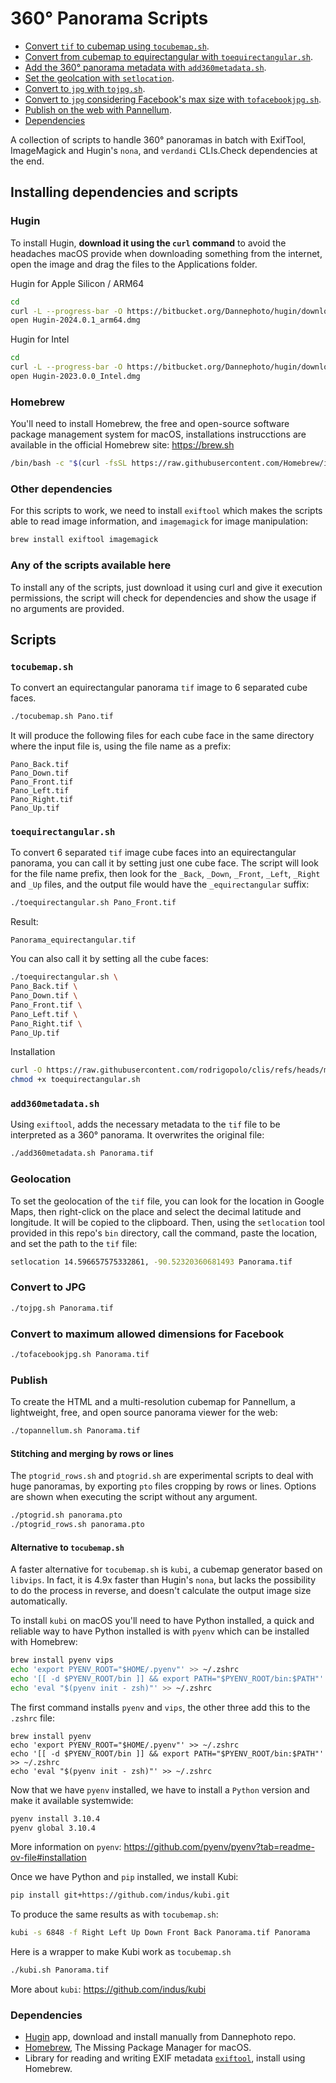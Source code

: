 # 360° Panorama Scripts

* [Convert `tif` to cubemap using `tocubemap.sh`](#tocubemapsh).
* [Convert from cubemap to equirectangular with `toequirectangular.sh`](#toequirectangularsh).
* [Add the 360° panorama metadata with `add360metadata.sh`](#add360metadatash).
* [Set the geolcation with `setlocation`](#geolocation).
* [Convert to `jpg` with `tojpg.sh`](#convert-to-jpg).
* [Convert to `jpg` considering Facebook's max size with `tofacebookjpg.sh`](#convert-to-maximum-allowed-dimensions-for-facebook).
* [Publish on the web with Pannellum](#publish).
* [Dependencies](#dependencies)

A collection of scripts to handle 360° panoramas in batch with ExifTool,
ImageMagick and Hugin's `nona`, and `verdandi` CLIs.Check dependencies at the
end.

## Installing dependencies and scripts

### Hugin
To install Hugin, **download it using the `curl` command** to avoid the
headaches macOS provide when downloading something from the internet, open the
image and drag the files to the Applications folder.

Hugin for Apple Silicon / ARM64
```sh
cd
curl -L --progress-bar -O https://bitbucket.org/Dannephoto/hugin/downloads/Hugin-2024.0.1_arm64.dmg
open Hugin-2024.0.1_arm64.dmg
```

Hugin for Intel
```sh
cd
curl -L --progress-bar -O https://bitbucket.org/Dannephoto/hugin/downloads/Hugin-2023.0.0_Intel.dmg
open Hugin-2023.0.0_Intel.dmg
```

### Homebrew
You'll need to install Homebrew, the free and open-source software package
management system for macOS, installations instrucctions are available in the
official Homebrew site: https://brew.sh

```sh
/bin/bash -c "$(curl -fsSL https://raw.githubusercontent.com/Homebrew/install/HEAD/install.sh)"
```

### Other dependencies
For this scripts to work, we need to install `exiftool` which makes the scripts able to read image information, and `imagemagick` for image manipulation:
```sh
brew install exiftool imagemagick
```

### Any of the scripts available here
To install any of the scripts, just download it using curl and give it execution
permissions, the script will check for dependencies and show the usage if no
arguments are provided.

## Scripts

### `tocubemap.sh`

To convert an equirectangular panorama `tif` image to 6 separated cube
faces.
```sh
./tocubemap.sh Pano.tif
```

It will produce the following files for each cube face in the same directory
where the input file is, using the file name as a prefix:
```
Pano_Back.tif
Pano_Down.tif
Pano_Front.tif
Pano_Left.tif
Pano_Right.tif
Pano_Up.tif
```

### `toequirectangular.sh`

To convert 6 separated `tif` image cube faces into an equirectangular panorama,
you can call it by setting just one cube face. The script will look for the file
name prefix, then look for the `_Back`, `_Down`, `_Front`, `_Left`, `_Right`
and `_Up` files, and the output file would have the `_equirectangular` suffix:
```sh
./toequirectangular.sh Pano_Front.tif
```

Result:
```
Panorama_equirectangular.tif
```

You can also call it by setting all the cube faces:
```sh
./toequirectangular.sh \
Pano_Back.tif \
Pano_Down.tif \
Pano_Front.tif \
Pano_Left.tif \
Pano_Right.tif \
Pano_Up.tif
```

Installation
```sh
curl -O https://raw.githubusercontent.com/rodrigopolo/clis/refs/heads/main/360/toequirectangular.sh
chmod +x toequirectangular.sh
```

### `add360metadata.sh`
Using `exiftool`, adds the necessary metadata to the `tif` file to be
interpreted as a 360° panorama. It overwrites the original file:
```sh
./add360metadata.sh Panorama.tif
```

### Geolocation
To set the geolocation of the `tif` file, you can look for the location in
Google Maps, then right-click on the place and select the decimal latitude
and longitude. It will be copied to the clipboard. Then, using the `setlocation`
tool provided in this repo's `bin` directory, call the command, paste the
location, and set the path to the `tif` file:
```sh
setlocation 14.596657575332861, -90.52320360681493 Panorama.tif
```

### Convert to JPG
```sh
./tojpg.sh Panorama.tif
```

### Convert to maximum allowed dimensions for Facebook
```sh
./tofacebookjpg.sh Panorama.tif
```

### Publish
To create the HTML and a multi-resolution cubemap for Pannellum, a lightweight,
free, and open source panorama viewer for the web:
```sh
./topannellum.sh Panorama.tif
```

#### Stitching and merging by rows or lines
The `ptogrid_rows.sh` and `ptogrid.sh` are experimental scripts to deal with huge panoramas, by exporting `pto` files cropping by rows or lines. Options are shown when executing the script without any argument.
```sh
./ptogrid.sh panorama.pto
./ptogrid_rows.sh panorama.pto
```

#### Alternative to `tocubemap.sh`
A faster alternative for `tocubemap.sh` is `kubi`, a cubemap generator based on `libvips`. In fact, it is 4.9x faster than Hugin's `nona`, but lacks the possibility to do the process in reverse, and doesn't calculate the output image size automatically.

To install `kubi` on macOS you'll need to have Python installed, a quick and reliable way to have Python installed is with `pyenv` which can be installed with Homebrew:

```sh
brew install pyenv vips
echo 'export PYENV_ROOT="$HOME/.pyenv"' >> ~/.zshrc
echo '[[ -d $PYENV_ROOT/bin ]] && export PATH="$PYENV_ROOT/bin:$PATH"' >> ~/.zshrc
echo 'eval "$(pyenv init - zsh)"' >> ~/.zshrc
```

The first command installs `pyenv` and `vips`, the other three add this to the `.zshrc` file:
```
brew install pyenv
echo 'export PYENV_ROOT="$HOME/.pyenv"' >> ~/.zshrc
echo '[[ -d $PYENV_ROOT/bin ]] && export PATH="$PYENV_ROOT/bin:$PATH"' >> ~/.zshrc
echo 'eval "$(pyenv init - zsh)"' >> ~/.zshrc
```

Now that we have `pyenv` installed, we have to install a `Python` version and make it available systemwide:
```sh
pyenv install 3.10.4
pyenv global 3.10.4
```

More information on `pyenv`: https://github.com/pyenv/pyenv?tab=readme-ov-file#installation

Once we have Python and `pip` installed, we install Kubi:
```sh
pip install git+https://github.com/indus/kubi.git
```

To produce the same results as with `tocubemap.sh`:
```sh
kubi -s 6848 -f Right Left Up Down Front Back Panorama.tif Panorama
```

Here is a wrapper to make Kubi work as `tocubemap.sh`
```sh
./kubi.sh Panorama.tif
```

More about `kubi`: https://github.com/indus/kubi

### Dependencies
* [Hugin](https://bitbucket.org/Dannephoto/hugin/downloads/) app, download and
  install manually from Dannephoto repo.
* [Homebrew](https://brew.sh/), The Missing Package Manager for macOS.
* Library for reading and writing EXIF metadata
  [`exiftool`](https://formulae.brew.sh/formula/exiftool), install using
  Homebrew.
